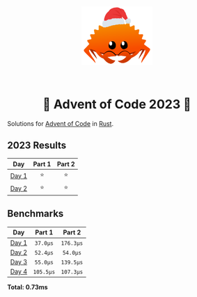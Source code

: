 <div align="center"><img src="./.assets/christmas_ferris.png" width="164"></div>

&nbsp;

<h1 align="center" > 🎄 Advent of Code 2023 🎄</h1>

Solutions for [Advent of Code](https://adventofcode.com/) in [Rust](https://www.rust-lang.org/).

<!--- advent_readme_stars table --->
## 2023 Results

| Day | Part 1 | Part 2 |
| :---: | :---: | :---: |
| [Day 1](https://adventofcode.com/2023/day/1) | ⭐ | ⭐ |
| [Day 2](https://adventofcode.com/2023/day/2) | ⭐ | ⭐ |
<!--- advent_readme_stars table --->

<!--- benchmarking table --->
## Benchmarks

| Day | Part 1 | Part 2 |
| :---: | :---: | :---:  |
| [Day 1](./src/bin/01.rs) | `37.0µs` | `176.3µs` |
| [Day 2](./src/bin/02.rs) | `52.4µs` | `54.0µs` |
| [Day 3](./src/bin/03.rs) | `55.0µs` | `139.5µs` |
| [Day 4](./src/bin/04.rs) | `105.5µs` | `107.3µs` |

**Total: 0.73ms**
<!--- benchmarking table --->
